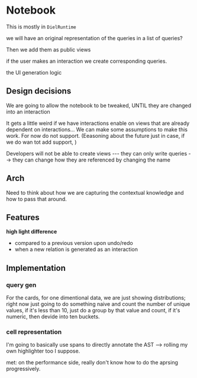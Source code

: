 # Notebook

This is mostly in `DielRuntime`

we will have an original representation of the queries in a list of queries?

Then we add them as public views

if the user makes an interaction we create corresponding queries.

the UI generation logic 

## Design decisions

We are going to allow the notebook to be tweaked, UNTIL they are changed into an interaction

It gets a little weird if we have interactions enable on views that are already dependent on interactions... We can make some assumptions to make this work. For now do not support. (Eeasoning about the future just in case, if we do wan tot add support, )

Developers will not be able to create views --- they can only write queries --> they can change how they are referenced by changing the name

## Arch

Need to think about how we are capturing the contextual knowledge and how to pass that around.

## Features

**high light difference**

* compared to a previous version upon undo/redo
* when a new relation is generated as an interaction

## Implementation


### query gen
For the cards, for one dimentional data, we are just showing distributions; right now just going to do something naive and count the number of unique values, if it's less than 10, just do a group by that value and count, if it's numeric, then devide into ten buckets.

### cell representation

I'm going to basically use spans to directly annotate the AST --> rolling my own highlighter too I suppose.

met: on the performance side, really don't know how to do the aprsing progressively.